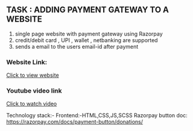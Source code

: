 ## TASK : ADDING PAYMENT GATEWAY TO A WEBSITE ##
 

  1) single page website with payment gateway using Razorpay
  2) credit/debit card , UPI , wallet , netbanking are supported
  3) sends a email to the users email-id after payment

### Website Link: ###

 [Click to view website](https://snehaa1989.github.io/Donation-Website/ " Click to view website") 

### Youtube video link ###

 [Click to watch video](.. " Click to watch video") 

Technology stack:- Frontend:-HTML,CSS,JS,SCSS
Razorpay button doc: https://razorpay.com/docs/payment-button/donations/
